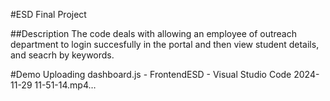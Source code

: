 #ESD Final Project

##Description
The code deals with allowing an employee of outreach department to login succesfully in the portal and then view student details, and seacrh by keywords.

#Demo
Uploading dashboard.js - FrontendESD - Visual Studio Code 2024-11-29 11-51-14.mp4…
